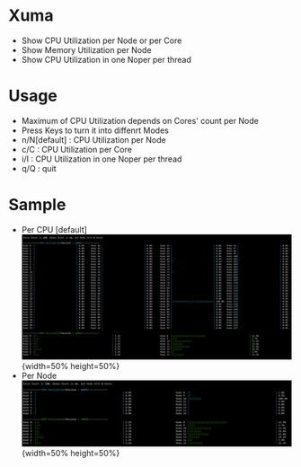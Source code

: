 # Xuma
- Show CPU Utilization per Node or per Core
- Show Memory Utilization per Node
- Show CPU Utilization in one Noper per thread

# Usage
- Maximum of CPU Utilization depends on Cores' count per Node
- Press Keys to turn it into diffenrt Modes
- n/N[default]	: CPU Utilization per Node
- c/C		: CPU Utilization per Core
- i/I		: CPU Utilization in one Noper per thread
- q/Q		: quit

# Sample
- Per CPU [default]
![默认模式](images/perCPU.png){width=50% height=50%}
- Per Node
![按下C键](images/perNode.png){width=50% height=50%}
